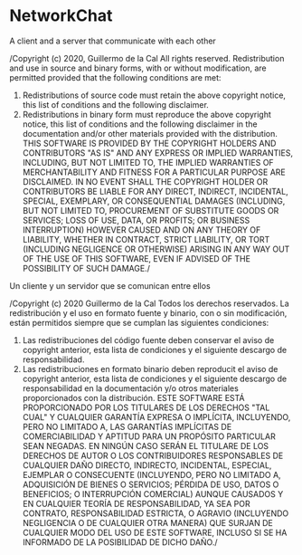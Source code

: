 # NetworkChat
A client and a server that communicate with each other


/Copyright (c) 2020, Guillermo de la Cal
All rights reserved.
Redistribution and use in source and binary forms, with or without modification, are permitted provided that the following conditions are met:
1. Redistributions of source code must retain the above copyright notice, this list of conditions and the following disclaimer.
2. Redistributions in binary form must reproduce the above copyright notice, this list of conditions and the following disclaimer in the documentation and/or other materials provided with the distribution.
THIS SOFTWARE IS PROVIDED BY THE COPYRIGHT HOLDERS AND CONTRIBUTORS "AS IS" AND ANY EXPRESS OR IMPLIED WARRANTIES, INCLUDING, BUT NOT LIMITED TO, THE IMPLIED WARRANTIES OF MERCHANTABILITY AND FITNESS FOR A PARTICULAR PURPOSE ARE DISCLAIMED. IN NO EVENT SHALL THE COPYRIGHT HOLDER OR CONTRIBUTORS BE LIABLE FOR ANY DIRECT, INDIRECT, INCIDENTAL, SPECIAL, EXEMPLARY, OR CONSEQUENTIAL DAMAGES (INCLUDING, BUT NOT LIMITED TO, PROCUREMENT OF SUBSTITUTE GOODS OR SERVICES; LOSS OF USE, DATA, OR PROFITS; OR BUSINESS INTERRUPTION) HOWEVER CAUSED AND ON ANY THEORY OF LIABILITY, WHETHER IN CONTRACT, STRICT LIABILITY, OR TORT (INCLUDING NEGLIGENCE OR OTHERWISE) ARISING IN ANY WAY OUT OF THE USE OF THIS SOFTWARE, EVEN IF ADVISED OF THE POSSIBILITY OF SUCH DAMAGE./


Un cliente y un servidor que se comunican entre ellos


/Copyright (c) 2020 Guillermo de la Cal
Todos los derechos reservados.
La redistribución y el uso en formato fuente y binario, con o sin modificación, están permitidos siempre que se cumplan las siguientes condiciones:
1. Las redistribuciones del código fuente deben conservar el aviso de copyright anterior, esta lista de condiciones y el siguiente descargo de responsabilidad.
2. Las redistribuciones en formato binario deben reproducit el aviso de copyright anterior, esta lista de condiciones y el siguiente descargo de responsabilidad en la documentación y/o otros materiales proporcionados con la distribución.
ESTE SOFTWARE ESTÁ PROPORCIONADO POR LOS TITULARES DE LOS DERECHOS "TAL CUAL" Y CUALQUIER GARANTÍA EXPRESA O IMPLÍCITA, INCLUYENDO, PERO NO LIMITADO A, LAS GARANTÍAS IMPLÍCITAS DE COMERCIABILIDAD Y APTITUD PARA UN PROPÓSITO PARTICULAR SEAN NEGADAS. EN NINGÚN CASO SERÁN EL TITULARE DE LOS DERECHOS DE AUTOR O LOS CONTRIBUIDORES RESPONSABLES DE CUALQUIER DAÑO DIRECTO, INDIRECTO, INCIDENTAL, ESPECIAL, EJEMPLAR O CONSECUENTE (INCLUYENDO, PERO NO LIMITADO A, ADQUISICIÓN DE BIENES O SERVICIOS; PÉRDIDA DE USO, DATOS O BENEFICIOS; O INTERRUPCIÓN COMERCIAL) AUNQUE CAUSADOS Y EN CUALQUIER TEORÍA DE RESPONSABILIDAD, YA SEA POR CONTRATO, RESPONSABILIDAD ESTRICTA, O AGRAVIO (INCLUYENDO NEGLIGENCIA O DE CUALQUIER OTRA MANERA) QUE SURJAN DE CUALQUIER MODO DEL USO DE ESTE SOFTWARE, INCLUSO SI SE HA INFORMADO DE LA POSIBILIDAD DE DICHO DAÑO./
